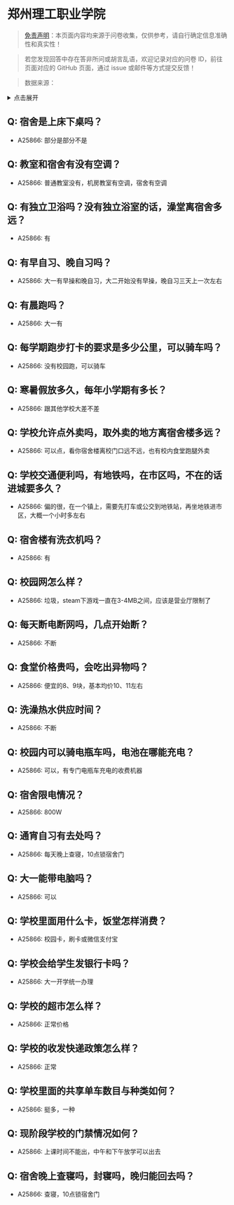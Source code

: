 # 郑州理工职业学院

> [免责声明](https://colleges.chat/#_3)：本页面内容均来源于问卷收集，仅供参考，请自行确定信息准确性和真实性！

> 若您发现回答中存在答非所问或胡言乱语，欢迎记录对应的问卷 ID，前往页面对应的 GitHub 页面，通过 issue 或邮件等方式提交反馈！

> 数据来源：

<details><summary>点击展开</summary>
<ul>
<li>A25866: 匿名 (2024 年 07 月)</li>
</ul>
</details>

## Q: 宿舍是上床下桌吗？

- A25866: 部分是部分不是

## Q: 教室和宿舍有没有空调？

- A25866: 普通教室没有，机房教室有空调，宿舍有空调

## Q: 有独立卫浴吗？没有独立浴室的话，澡堂离宿舍多远？

- A25866: 有

## Q: 有早自习、晚自习吗？

- A25866: 大一有早操和晚自习，大二开始没有早操，晚自习三天上一次左右

## Q: 有晨跑吗？

- A25866: 大一有

## Q: 每学期跑步打卡的要求是多少公里，可以骑车吗？

- A25866: 没有校园跑，可以骑车

## Q: 寒暑假放多久，每年小学期有多长？

- A25866: 跟其他学校大差不差

## Q: 学校允许点外卖吗，取外卖的地方离宿舍楼多远？

- A25866: 可以点，看你宿舍楼离校门口远不远，也有校内食堂跑腿外卖

## Q: 学校交通便利吗，有地铁吗，在市区吗，不在的话进城要多久？

- A25866: 偏的很，在一个镇上，需要先打车或公交到地铁站，再坐地铁进市区，大概一个小时多左右

## Q: 宿舍楼有洗衣机吗？

- A25866: 有

## Q: 校园网怎么样？

- A25866: 垃圾，steam下游戏一直在3-4MB之间，应该是营业厅限制了

## Q: 每天断电断网吗，几点开始断？

- A25866: 不断

## Q: 食堂价格贵吗，会吃出异物吗？

- A25866: 便宜的8、9块，基本均价10、11左右

## Q: 洗澡热水供应时间？

- A25866: 不断

## Q: 校园内可以骑电瓶车吗，电池在哪能充电？

- A25866: 可以，有专门电瓶车充电的收费机器

## Q: 宿舍限电情况？

- A25866: 800W

## Q: 通宵自习有去处吗？

- A25866: 每天晚上查寝，10点锁宿舍门

## Q: 大一能带电脑吗？

- A25866: 可以

## Q: 学校里面用什么卡，饭堂怎样消费？

- A25866: 校园卡，刷卡或微信支付宝

## Q: 学校会给学生发银行卡吗？

- A25866: 大一开学统一办理

## Q: 学校的超市怎么样？

- A25866: 正常价格

## Q: 学校的收发快递政策怎么样？

- A25866: 正常

## Q: 学校里面的共享单车数目与种类如何？

- A25866: 挺多，一种

## Q: 现阶段学校的门禁情况如何？

- A25866: 上课时间不能出，中午和下午放学可以出去

## Q: 宿舍晚上查寝吗，封寝吗，晚归能回去吗？

- A25866: 查寝，10点锁宿舍门

